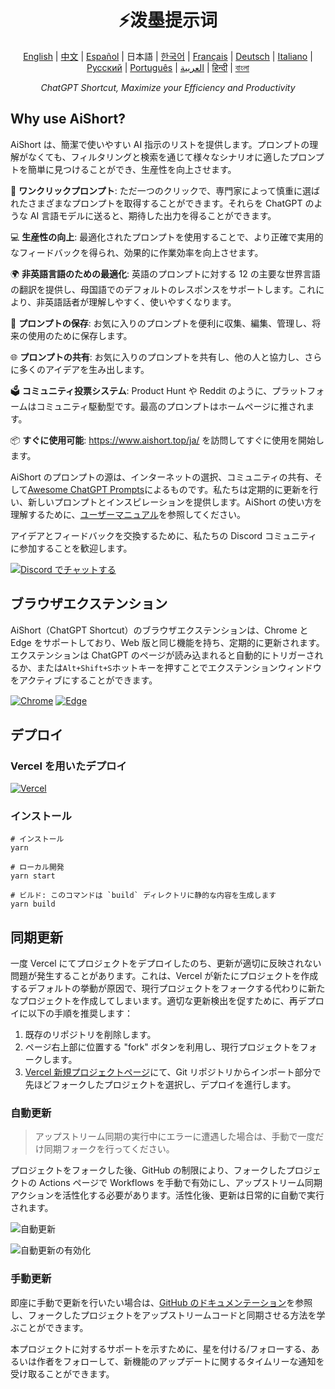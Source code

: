 <h1 align="center">
⚡️泼墨提示词
</h1>
<p align="center">
    <a href="/README-en.md">English</a> | <a href="/README.md">中文</a> |
<a href="./README-es.md">Español</a> |
日本語 |
<a href="./README-ko.md">한국어</a> |
<a href="./README-fr.md">Français</a> |
<a href="./README-de.md">Deutsch</a> |
<a href="./README-it.md">Italiano</a> |
<a href="./README-ru.md">Русский</a> |
<a href="./README-pt.md">Português</a> |
<a href="./README-ar.md">العربية</a> |
<a href="./README-hi.md">हिन्दी</a> |
<a href="./README-bn.md">বাংলা</a>
</p>
<p align="center">
    <em>ChatGPT Shortcut, Maximize your Efficiency and Productivity</em>
</p>

## Why use AiShort?

AiShort は、簡潔で使いやすい AI 指示のリストを提供します。プロンプトの理解がなくても、フィルタリングと検索を通じて様々なシナリオに適したプロンプトを簡単に見つけることができ、生産性を向上させます。

🚀 **ワンクリックプロンプト**: ただ一つのクリックで、専門家によって慎重に選ばれたさまざまなプロンプトを取得することができます。それらを ChatGPT のような AI 言語モデルに送ると、期待した出力を得ることができます。

💻 **生産性の向上**: 最適化されたプロンプトを使用することで、より正確で実用的なフィードバックを得られ、効果的に作業効率を向上させます。

🌍 **非英語言語のための最適化**: 英語のプロンプトに対する 12 の主要な世界言語の翻訳を提供し、母国語でのデフォルトのレスポンスをサポートします。これにより、非英語話者が理解しやすく、使いやすくなります。

💾 **プロンプトの保存**: お気に入りのプロンプトを便利に収集、編集、管理し、将来の使用のために保存します。

🌐 **プロンプトの共有**: お気に入りのプロンプトを共有し、他の人と協力し、さらに多くのアイデアを生み出します。

🗳️ **コミュニティ投票システム**: Product Hunt や Reddit のように、プラットフォームはコミュニティ駆動型です。最高のプロンプトはホームページに推されます。

📦 **すぐに使用可能**: https://www.aishort.top/ja/ を訪問してすぐに使用を開始します。

AiShort のプロンプトの源は、インターネットの選択、コミュニティの共有、そして[Awesome ChatGPT Prompts](https://github.com/f/awesome-chatgpt-prompts)によるものです。私たちは定期的に更新を行い、新しいプロンプトとインスピレーションを提供します。AiShort の使い方を理解するために、[ユーザーマニュアル](https://www.aishort.top/ja/docs/guides/getting-started)を参照してください。

アイデアとフィードバックを交換するために、私たちの Discord コミュニティに参加することを歓迎します。

<a href="https://discord.gg/PZTQfJ4GjX">
   <img src="https://img.shields.io/discord/1048780149899939881?color=%2385c8c8&label=Discord&logo=discord&style=for-the-badge" alt="Discord でチャットする" />
</a>

## ブラウザエクステンション

AiShort（ChatGPT Shortcut）のブラウザエクステンションは、Chrome と Edge をサポートしており、Web 版と同じ機能を持ち、定期的に更新されます。エクステンションは ChatGPT のページが読み込まれると自動的にトリガーされるか、または`Alt+Shift+S`ホットキーを押すことでエクステンションウィンドウをアクティブにすることができます。

<a href="https://chrome.google.com/webstore/detail/chatgpt-shortcut/blcgeoojgdpodnmnhfpohphdhfncblnj">
  <img src="https://img.newzone.top/2023-06-05-12-28-49.png?imageMogr2/format/webp"  alt="Chrome" valign="middle" /></a>

<a href="https://microsoftedge.microsoft.com/addons/detail/chatgpt-shortcut/hnggpalhfjmdhhmgfjpmhlfilnbmjoin">
  <img src="https://img.newzone.top/2023-06-05-12-26-20.png?imageMogr2/format/webp" alt="Edge" valign="middle" /></a>

## デプロイ

### Vercel を用いたデプロイ

[![Vercel](https://vercel.com/button)](https://vercel.com/new/clone?repository-url=https%3A%2F%2Fgithub.com%2Frockbenben%2FChatGPT-Shortcut%2Ftree%2Fgh-pages)

### インストール

```shell
# インストール
yarn

# ローカル開発
yarn start

# ビルド: このコマンドは `build` ディレクトリに静的な内容を生成します
yarn build
```

## 同期更新

一度 Vercel にてプロジェクトをデプロイしたのち、更新が適切に反映されない問題が発生することがあります。これは、Vercel が新たにプロジェクトを作成するデフォルトの挙動が原因で、現行プロジェクトをフォークする代わりに新たなプロジェクトを作成してしまいます。適切な更新検出を促すために、再デプロイに以下の手順を推奨します：

1. 既存のリポジトリを削除します。
2. ページ右上部に位置する "fork" ボタンを利用し、現行プロジェクトをフォークします。
3. [Vercel 新規プロジェクトページ](https://vercel.com/new)にて、Git リポジトリからインポート部分で先ほどフォークしたプロジェクトを選択し、デプロイを進行します。

### 自動更新

> アップストリーム同期の実行中にエラーに遭遇した場合は、手動で一度だけ同期フォークを行ってください。

プロジェクトをフォークした後、GitHub の制限により、フォークしたプロジェクトの Actions ページで Workflows を手動で有効にし、アップストリーム同期アクションを活性化する必要があります。活性化後、更新は日常的に自動で実行されます。

![自動更新](https://img.newzone.top/2023-05-19-11-57-59.png?imageMogr2/format/webp)

![自動更新の有効化](https://img.newzone.top/2023-05-19-11-59-26.png?imageMogr2/format/webp)

### 手動更新

即座に手動で更新を行いたい場合は、[GitHub のドキュメンテーション](https://docs.github.com/en/pull-requests/collaborating-with-pull-requests/working-with-forks/syncing-a-fork)を参照し、フォークしたプロジェクトをアップストリームコードと同期させる方法を学ぶことができます。

本プロジェクトに対するサポートを示すために、星を付ける/フォローする、あるいは作者をフォローして、新機能のアップデートに関するタイムリーな通知を受け取ることができます。
